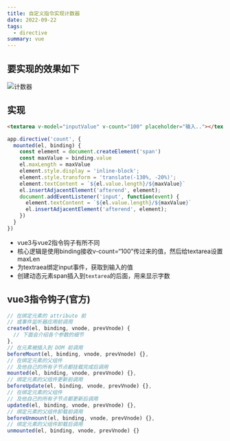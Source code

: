 ```yaml
---
title: 自定义指令实现计数器
date: 2022-09-22
tags:
  - directive
summary: vue
---
```


## 要实现的效果如下
![计数器](@assets/vue/countNumber.png)
## 实现
```html
<textarea v-model="inputValue" v-count="100" placeholder="输入.."></textarea>
```
```js
app.directive('count', {
  mounted(el, binding) {
    const element = document.createElement('span')
    const maxValue = binding.value
    el.maxLength = maxValue
    element.style.display = 'inline-block';
    element.style.transform = 'translate(-130%, -20%)';
    element.textContent = `${el.value.length}/${maxValue}`
    el.insertAdjacentElement('afterend', element);
    document.addEventListener('input', function(event) {
      element.textContent = `${el.value.length}/${maxValue}`
      el.insertAdjacentElement('afterend', element);
    })
  }
})
```
* vue3与vue2指令钩子有所不同
* 核心逻辑是使用binding接收v-count=“100”传过来的值，然后给textarea设置maxLen
* 为textraea绑定input事件，获取到输入的值
* 创建动态元素span插入到`textarea`的后面，用来显示字数
## vue3指令钩子(官方)
```js
// 在绑定元素的 attribute 前
// 或事件监听器应用前调用
created(el, binding, vnode, prevVnode) {
  // 下面会介绍各个参数的细节
},
// 在元素被插入到 DOM 前调用
beforeMount(el, binding, vnode, prevVnode) {},
// 在绑定元素的父组件
// 及他自己的所有子节点都挂载完成后调用
mounted(el, binding, vnode, prevVnode) {},
// 绑定元素的父组件更新前调用
beforeUpdate(el, binding, vnode, prevVnode) {},
// 在绑定元素的父组件
// 及他自己的所有子节点都更新后调用
updated(el, binding, vnode, prevVnode) {},
// 绑定元素的父组件卸载前调用
beforeUnmount(el, binding, vnode, prevVnode) {},
// 绑定元素的父组件卸载后调用
unmounted(el, binding, vnode, prevVnode) {}
```